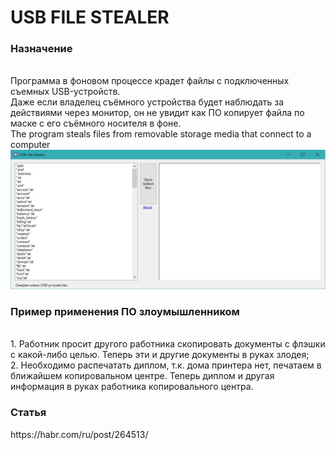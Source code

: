<h1>USB FILE STEALER</h1>
<h3>Назначение</h3>
<br>Программа в фоновом процессе крадет файлы с подключенных съемных USB-устройств.<br>
Даже если владелец съёмного устройства будет наблюдать за действиями через монитор, он не увидит как ПО копирует файла по маске с его съёмного носителя в фоне.
<br>The program steals files from removable storage media that connect to a computer
<img src='https://raw.githubusercontent.com/sergiomarotco/USB-file_Stealer/master/Screen.jpg' />
<h3>Пример применения ПО злоумышленником</h3>
<br>1. Работник просит другого работника скопировать документы с флэшки с какой-либо целью. Теперь эти и другие документы в руках злодея;
<br>2. Необходимо распечатать диплом, т.к. дома принтера нет, печатаем в ближайшем копировальном центре. Теперь диплом и другая информация в руках работника копировального центра.
<h3>Статья</h3>
https://habr.com/ru/post/264513/
